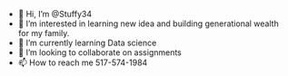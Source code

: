 - 👋 Hi, I’m @Stuffy34
- 👀 I’m interested in learning new idea and building generational wealth for my family.
- 🌱 I’m currently learning Data science 
- 💞️ I’m looking to collaborate on assignments 
- 📫 How to reach me 517-574-1984

<!---
Stuffy34/Stuffy34 is a ✨ special ✨ repository because its `README.md` (this file) appears on your GitHub profile.
You can click the Preview link to take a look at your changes.
--->
